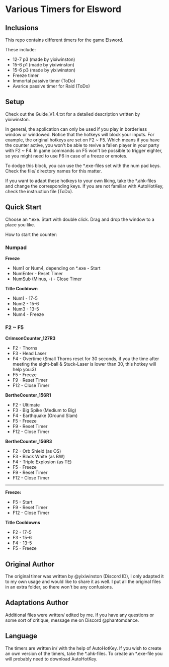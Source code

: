 # Various Timers for Elsword
## Inclusions

This repo contains different timers for the game Elsword.

These include:

- 12-7 p3 (made by yixiwinston)
- 15-6 p1 (made by yixiwinston)
- 15-6 p3 (made by yixiwinston)
- Freeze timer
- Immortal passive timer (ToDo)
- Avarice passive timer for Raid (ToDo)

## Setup

Check out the Guide_V1.4.txt for a detailed description written by yixiwinston.

In general, the application can only be used if you play in borderless window or windowed. Notice that the hotkeys will block your inputs. For example, the original hotkeys are set on F2 ~ F5. Which means if you have the counter active, you won't be able to revive a fallen player in your party with F2 ~ F4. In game commands on F5 won't be possible to trigger eighter, so you might need to use F6 in case of a freeze or emotes.

To dodge this block, you can use the *.exe-files set with the num pad keys. Check the file/ directory names for this matter.

If you want to adapt these hotkeys to your own liking, take the *.ahk-files and change the corresponding keys. If you are not familiar with AutoHotKey, check the instruction file (ToDo).

## Quick Start

Choose an *.exe. Start with double click. Drag and drop the window to a place you like.

How to start the counter:

### Numpad

**Freeze** 
* Num1 or Num4, depending on *.exe - Start
* NumEnter - Reset Timer
* NumSub (Minus, -) - Close Timer

**Title Cooldown**
* Num1 - 17-5
* Num2 - 15-6
* Num3 - 13-5
* Num4 - Freeze

### F2 ~ F5

**CrimsonCounter_127R3**
* F2 - Thorns
* F3 - Head Laser
* F4 - Overtime (Small Thorns reset for 30 seconds, if you the time after meeting the eight-ball & Stuck-Laser is lower than 30, this hotkey will help you:3)
* F5 - Freeze
* F9 - Reset Timer
* F12 - Close Timer

**BertheCounter_156R1**
* F2 - Ultimate
* F3 - Big Spike (Medium to Big)
* F4 - Earthquake (Ground Slam)
* F5 - Freeze
* F9 - Reset Timer
* F12 - Close Timer

**BertheCounter_156R3**
* F2 - Orb Shield (as OS)
* F3 - Black White (as BW)
* F4 - Triple Explosion (as TE)
* F5 - Freeze
* F9 - Reset Timer
* F12 - Close Timer

---------------------------

**Freeze:**
* F5 - Start
* F9 - Reset Timer
* F12 - Close Timer

**Title Cooldowns**
* F2 - 17-5
* F3 - 15-6
* F4 - 13-5
* F5 - Freeze

## Original Author

The original timer was written by @yixiwinston (Discord ID), I only adapted it to my own usage and would like to share it as well. I put all the original files in an extra folder, so there won't be any confusions.

## Adaptations Author

Additional files were written/ edited by me. If you have any questions or some sort of critique, message me on Discord @phantomdance.

## Language

The timers are written in/ with the help of AutoHotKey. If you wish to create an own version of the timers, take the *.ahk-files. To create an *.exe-file you will probably need to download AutoHotKey.
